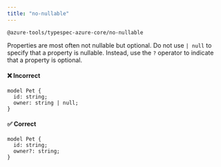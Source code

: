 ```yaml
---
title: "no-nullable"
---
```


```text title="Full name"
@azure-tools/typespec-azure-core/no-nullable
```

Properties are most often not nullable but optional.
Do not use `| null` to specify that a property is nullable. Instead, use the `?` operator to indicate that a property is optional.

#### ❌ Incorrect

```tsp
model Pet {
  id: string;
  owner: string | null;
}
```

#### ✅ Correct

```tsp
model Pet {
  id: string;
  owner?: string;
}
```
